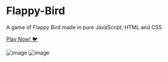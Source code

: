 # Flappy-Bird
A game of Flappy Bird made in pure JavaScript, HTML and CSS

[Play Now! :bird:](https://flappy-bird-avital.on.fleek.co/)

![image](https://user-images.githubusercontent.com/57085913/111350320-a6fadf80-868a-11eb-9bdc-adec0be8fbf3.png)
![image](https://user-images.githubusercontent.com/57085913/111350269-9c404a80-868a-11eb-9486-c4dafbf32d1e.png)


